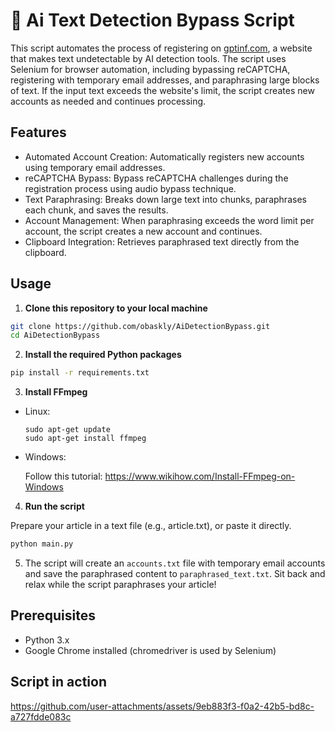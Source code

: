 # 📝 Ai Text Detection Bypass Script

This script automates the process of registering on [gptinf.com](https://www.gptinf.com/), a website that makes text undetectable by AI detection tools. The script uses Selenium for browser automation, including bypassing reCAPTCHA, registering with temporary email addresses, and paraphrasing large blocks of text. If the input text exceeds the website's limit, the script creates new accounts as needed and continues processing.

## Features

- Automated Account Creation: Automatically registers new accounts using temporary email addresses.
- reCAPTCHA Bypass: Bypass reCAPTCHA challenges during the registration process using audio bypass technique.
- Text Paraphrasing: Breaks down large text into chunks, paraphrases each chunk, and saves the results.
- Account Management: When paraphrasing exceeds the word limit per account, the script creates a new account and continues.
- Clipboard Integration: Retrieves paraphrased text directly from the clipboard.

## Usage

1. **Clone this repository to your local machine**

```bash
git clone https://github.com/obaskly/AiDetectionBypass.git
cd AiDetectionBypass
```

2. **Install the required Python packages**

  ```bash
  pip install -r requirements.txt
  ```

3. **Install FFmpeg**

- Linux:

  ```
  sudo apt-get update
  sudo apt-get install ffmpeg
  ```
  
- Windows:

  Follow this tutorial: https://www.wikihow.com/Install-FFmpeg-on-Windows

4. **Run the script**

Prepare your article in a text file (e.g., article.txt), or paste it directly.

  ```bash
  python main.py
  ```

5. The script will create an `accounts.txt` file with temporary email accounts and save the paraphrased content to `paraphrased_text.txt`.
Sit back and relax while the script paraphrases your article!

## Prerequisites

- Python 3.x
- Google Chrome installed (chromedriver is used by Selenium)

## Script in action

https://github.com/user-attachments/assets/9eb883f3-f0a2-42b5-bd8c-a727fdde083c

